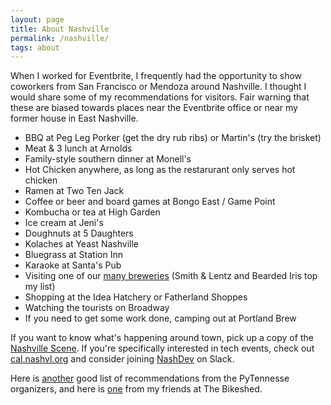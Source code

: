```yaml
---
layout: page
title: About Nashville
permalink: /nashville/
tags: about
---
```


When I worked for Eventbrite, I frequently had the opportunity to show
coworkers from San Francisco or Mendoza around Nashville. I thought I would
share some of my recommendations for visitors. Fair warning that these are
biased towards places near the Eventbrite office or near my former house in
East Nashville.

* BBQ at Peg Leg Porker (get the dry rub ribs) or Martin's (try the brisket)
* Meat & 3 lunch at Arnolds
* Family-style southern dinner at Monell's
* Hot Chicken anywhere, as long as the restarurant only serves hot chicken
* Ramen at Two Ten Jack
* Coffee or beer and board games at Bongo East / Game Point
* Kombucha or tea at High Garden
* Ice cream at Jeni's
* Doughnuts at 5 Daughters
* Kolaches at Yeast Nashville
* Bluegrass at Station Inn
* Karaoke at Santa's Pub
* Visiting one of our [many breweries](http://www.nashvillescene.com/food-drink/cover-story/article/20830305/beer-here-a-map-of-nashville-breweries) (Smith & Lentz and Bearded Iris top my list)
* Shopping at the Idea Hatchery or Fatherland Shoppes
* Watching the tourists on Broadway
* If you need to get some work done, camping out at Portland Brew

If you want to know what's happening around town, pick up a copy of the
[Nashville Scene](http://www.nashvillescene.com/). If you're specifically interested in tech events, check out
[cal.nashvl.org](http://cal.nashvl.org/) and consider joining [NashDev](http://nashdev.com/) on Slack.

Here is [another](https://www.pytennessee.org/2019/01/17/things-to-do-in-nashville/) good list of recommendations from the PyTennesse organizers, and here is [one](https://github.com/websages/nashville) from my friends at The Bikeshed.
